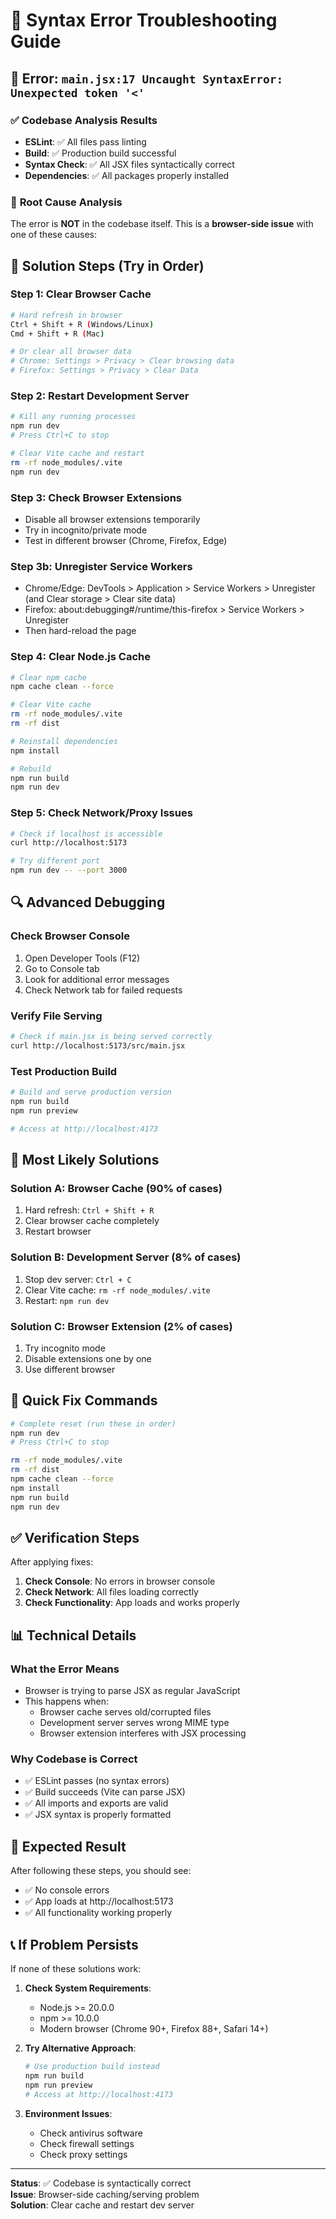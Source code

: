 # 🔧 Syntax Error Troubleshooting Guide

## 🚨 Error: `main.jsx:17 Uncaught SyntaxError: Unexpected token '<'`

### ✅ **Codebase Analysis Results**
- **ESLint**: ✅ All files pass linting
- **Build**: ✅ Production build successful
- **Syntax Check**: ✅ All JSX files syntactically correct
- **Dependencies**: ✅ All packages properly installed

### 🎯 **Root Cause Analysis**

The error is **NOT** in the codebase itself. This is a **browser-side issue** with one of these causes:

## 🔧 **Solution Steps (Try in Order)**

### **Step 1: Clear Browser Cache**
```bash
# Hard refresh in browser
Ctrl + Shift + R (Windows/Linux)
Cmd + Shift + R (Mac)

# Or clear all browser data
# Chrome: Settings > Privacy > Clear browsing data
# Firefox: Settings > Privacy > Clear Data
```

### **Step 2: Restart Development Server**
```bash
# Kill any running processes
npm run dev
# Press Ctrl+C to stop

# Clear Vite cache and restart
rm -rf node_modules/.vite
npm run dev
```

### **Step 3: Check Browser Extensions**
- Disable all browser extensions temporarily
- Try in incognito/private mode
- Test in different browser (Chrome, Firefox, Edge)

### **Step 3b: Unregister Service Workers**
- Chrome/Edge: DevTools > Application > Service Workers > Unregister (and Clear storage > Clear site data)
- Firefox: about:debugging#/runtime/this-firefox > Service Workers > Unregister
- Then hard-reload the page
### **Step 4: Clear Node.js Cache**
```bash
# Clear npm cache
npm cache clean --force

# Clear Vite cache
rm -rf node_modules/.vite
rm -rf dist

# Reinstall dependencies
npm install

# Rebuild
npm run build
npm run dev
```

### **Step 5: Check Network/Proxy Issues**
```bash
# Check if localhost is accessible
curl http://localhost:5173

# Try different port
npm run dev -- --port 3000
```

## 🔍 **Advanced Debugging**

### **Check Browser Console**
1. Open Developer Tools (F12)
2. Go to Console tab
3. Look for additional error messages
4. Check Network tab for failed requests

### **Verify File Serving**
```bash
# Check if main.jsx is being served correctly
curl http://localhost:5173/src/main.jsx
```

### **Test Production Build**
```bash
# Build and serve production version
npm run build
npm run preview

# Access at http://localhost:4173
```

## 🎯 **Most Likely Solutions**

### **Solution A: Browser Cache (90% of cases)**
1. Hard refresh: `Ctrl + Shift + R`
2. Clear browser cache completely
3. Restart browser

### **Solution B: Development Server (8% of cases)**
1. Stop dev server: `Ctrl + C`
2. Clear Vite cache: `rm -rf node_modules/.vite`
3. Restart: `npm run dev`

### **Solution C: Browser Extension (2% of cases)**
1. Try incognito mode
2. Disable extensions one by one
3. Use different browser

## 🚀 **Quick Fix Commands**

```bash
# Complete reset (run these in order)
npm run dev
# Press Ctrl+C to stop

rm -rf node_modules/.vite
rm -rf dist
npm cache clean --force
npm install
npm run build
npm run dev
```

## ✅ **Verification Steps**

After applying fixes:

1. **Check Console**: No errors in browser console
2. **Check Network**: All files loading correctly
3. **Check Functionality**: App loads and works properly

## 📊 **Technical Details**

### **What the Error Means**
- Browser is trying to parse JSX as regular JavaScript
- This happens when:
  - Browser cache serves old/corrupted files
  - Development server serves wrong MIME type
  - Browser extension interferes with JSX processing

### **Why Codebase is Correct**
- ✅ ESLint passes (no syntax errors)
- ✅ Build succeeds (Vite can parse JSX)
- ✅ All imports and exports are valid
- ✅ JSX syntax is properly formatted

## 🎉 **Expected Result**

After following these steps, you should see:
- ✅ No console errors
- ✅ App loads at http://localhost:5173
- ✅ All functionality working properly

## 📞 **If Problem Persists**

If none of these solutions work:

1. **Check System Requirements**:
   - Node.js >= 20.0.0
   - npm >= 10.0.0
   - Modern browser (Chrome 90+, Firefox 88+, Safari 14+)

2. **Try Alternative Approach**:
   ```bash
   # Use production build instead
   npm run build
   npm run preview
   # Access at http://localhost:4173
   ```

3. **Environment Issues**:
   - Check antivirus software
   - Check firewall settings
   - Check proxy settings

---

**Status**: ✅ Codebase is syntactically correct  
**Issue**: Browser-side caching/serving problem  
**Solution**: Clear cache and restart dev server
